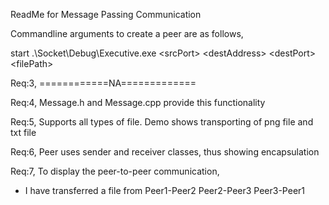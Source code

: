 ReadMe for Message Passing Communication


Commandline arguments to create a peer are as follows,

start .\Socket\Debug\Executive.exe \<srcPort\> \<destAddress\> \<destPort\> \<filePath\>



Req:3,
============NA=============

Req:4, 
Message.h and Message.cpp provide this functionality

Req:5,
Supports all types of file. Demo shows transporting of png file and txt file

Req:6,
Peer uses sender and receiver classes, thus showing encapsulation

Req:7,
To display the peer-to-peer communication,

- I have transferred a file from Peer1-Peer2
				 Peer2-Peer3
				 Peer3-Peer1
